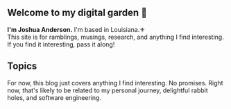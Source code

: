 ## Welcome to my digital garden 🍄

**I'm Joshua Anderson.** I'm based in Louisiana.⚜️ \
This site is for ramblings, musings, research, and anything I find interesting. If you find it interesting, pass it along!

## Topics

For now, this blog just covers anything I find interesting. No promises. Right now, that's likely to be related to my personal journey, delightful rabbit holes, and software engineering.
